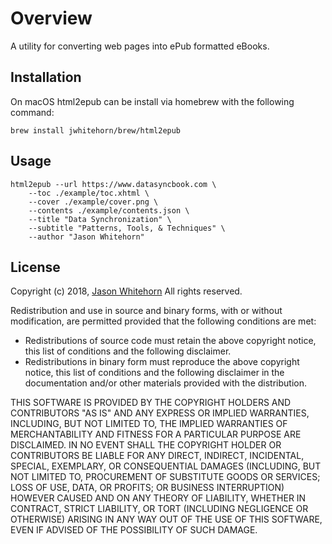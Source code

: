 # Overview #

A utility for converting web pages into ePub formatted eBooks.

## Installation

On macOS html2epub can be install via homebrew with the following command:

```
brew install jwhitehorn/brew/html2epub
```

## Usage

```
html2epub --url https://www.datasyncbook.com \
    --toc ./example/toc.xhtml \
    --cover ./example/cover.png \
    --contents ./example/contents.json \
    --title "Data Synchronization" \
    --subtitle "Patterns, Tools, & Techniques" \
    --author "Jason Whitehorn"
```


## License ##

Copyright (c) 2018, [Jason Whitehorn](https://jason.whitehorn.us)
All rights reserved.

Redistribution and use in source and binary forms, with or without modification, are permitted provided that the following conditions are met:

* Redistributions of source code must retain the above copyright notice, this list of conditions and the following disclaimer.
* Redistributions in binary form must reproduce the above copyright notice, this list of conditions and the following disclaimer in the documentation and/or other materials provided with the distribution.

THIS SOFTWARE IS PROVIDED BY THE COPYRIGHT HOLDERS AND CONTRIBUTORS "AS IS" AND ANY EXPRESS OR IMPLIED WARRANTIES, INCLUDING, BUT NOT LIMITED TO, THE IMPLIED WARRANTIES OF MERCHANTABILITY AND FITNESS FOR A PARTICULAR PURPOSE ARE DISCLAIMED. IN NO EVENT SHALL THE COPYRIGHT HOLDER OR CONTRIBUTORS BE LIABLE FOR ANY DIRECT, INDIRECT, INCIDENTAL, SPECIAL, EXEMPLARY, OR CONSEQUENTIAL DAMAGES (INCLUDING, BUT NOT LIMITED TO, PROCUREMENT OF SUBSTITUTE GOODS OR SERVICES; LOSS OF USE, DATA, OR PROFITS; OR BUSINESS INTERRUPTION) HOWEVER CAUSED AND ON ANY THEORY OF LIABILITY, WHETHER IN CONTRACT, STRICT LIABILITY, OR TORT (INCLUDING NEGLIGENCE OR OTHERWISE) ARISING IN ANY WAY OUT OF THE USE OF THIS SOFTWARE, EVEN IF ADVISED OF THE POSSIBILITY OF SUCH DAMAGE.
